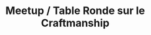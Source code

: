 ---
title: "Meetup / Table Ronde sur le Craftmanship"
description: "Pourquoi et comment déployer le craft à l'échelle dans un grand groupe ?"
links: "https://lnkd.in/e8wC6JxD"
achievements:
  - "Animation de la table ronde avec 2 speakers"
order: 3
labels:
  - "Craftmanship"
  - "Speaker"
  - "Meetup"
---